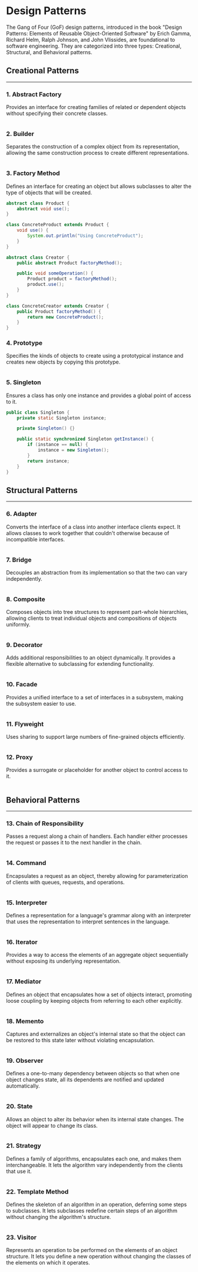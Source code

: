 # Design Patterns

The Gang of Four (GoF) design patterns, introduced in the book "Design Patterns: Elements of Reusable Object-Oriented Software" by Erich Gamma, Richard Helm, Ralph Johnson, and John Vlissides, are foundational to software engineering. They are categorized into three types: Creational, Structural, and Behavioral patterns.

## Creational Patterns

---
### 1. Abstract Factory
Provides an interface for creating families of related or dependent objects without specifying their concrete classes.

```java
```

### 2. Builder
Separates the construction of a complex object from its representation, allowing the same construction process to create different representations.

```java
```

### 3. Factory Method
Defines an interface for creating an object but allows subclasses to alter the type of objects that will be created.

```java
abstract class Product {
    abstract void use();
}

class ConcreteProduct extends Product {
    void use() {
        System.out.println("Using ConcreteProduct");
    }
}

abstract class Creator {
    public abstract Product factoryMethod();

    public void someOperation() {
        Product product = factoryMethod();
        product.use();
    }
}

class ConcreteCreator extends Creator {
    public Product factoryMethod() {
        return new ConcreteProduct();
    }
}
```

### 4. Prototype
Specifies the kinds of objects to create using a prototypical instance and creates new objects by copying this prototype.

```java
```

### 5. Singleton
Ensures a class has only one instance and provides a global point of access to it.

```java
public class Singleton {
    private static Singleton instance;

    private Singleton() {}

    public static synchronized Singleton getInstance() {
        if (instance == null) {
            instance = new Singleton();
        }
        return instance;
    }
}
```

## Structural Patterns

---
### 6. Adapter
Converts the interface of a class into another interface clients expect. It allows classes to work together that couldn't otherwise because of incompatible interfaces.

```java
```

### 7. Bridge
Decouples an abstraction from its implementation so that the two can vary independently.

```java
```

### 8. Composite
Composes objects into tree structures to represent part-whole hierarchies, allowing clients to treat individual objects and compositions of objects uniformly.

```java
```

### 9. Decorator
Adds additional responsibilities to an object dynamically. It provides a flexible alternative to subclassing for extending functionality.

```java
```

### 10. Facade
Provides a unified interface to a set of interfaces in a subsystem, making the subsystem easier to use.

```java
```

### 11. Flyweight
Uses sharing to support large numbers of fine-grained objects efficiently.

```java
```

### 12. Proxy
Provides a surrogate or placeholder for another object to control access to it.

```java
```

## Behavioral Patterns

---
### 13. Chain of Responsibility
Passes a request along a chain of handlers. Each handler either processes the request or passes it to the next handler in the chain.

```java
```

### 14. Command
Encapsulates a request as an object, thereby allowing for parameterization of clients with queues, requests, and operations.

```java
```

### 15. Interpreter
Defines a representation for a language's grammar along with an interpreter that uses the representation to interpret sentences in the language.

```java
```

### 16. Iterator
Provides a way to access the elements of an aggregate object sequentially without exposing its underlying representation.

```java
```

### 17. Mediator
Defines an object that encapsulates how a set of objects interact, promoting loose coupling by keeping objects from referring to each other explicitly.

```java
```

### 18. Memento
Captures and externalizes an object's internal state so that the object can be restored to this state later without violating encapsulation.

```java
```

### 19. Observer
Defines a one-to-many dependency between objects so that when one object changes state, all its dependents are notified and updated automatically.

```java
```

### 20. State
Allows an object to alter its behavior when its internal state changes. The object will appear to change its class.

```java
```

### 21. Strategy
Defines a family of algorithms, encapsulates each one, and makes them interchangeable. It lets the algorithm vary independently from the clients that use it.

```java
```

### 22. Template Method
Defines the skeleton of an algorithm in an operation, deferring some steps to subclasses. It lets subclasses redefine certain steps of an algorithm without changing the algorithm's structure.

```java
```

### 23. Visitor
Represents an operation to be performed on the elements of an object structure. It lets you define a new operation without changing the classes of the elements on which it operates.

```java
```